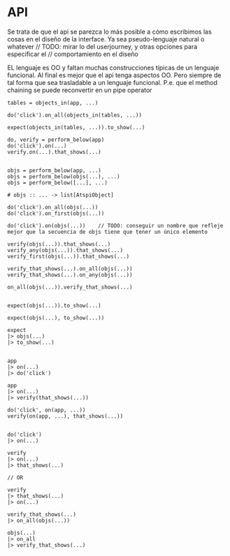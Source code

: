 # API

Se trata de que el api se parezca lo más posible a cómo escribimos las
cosas en el diseño de la interface.
Ya sea pseudo-lenguaje natural o whatever
// TODO: mirar lo del userjourney, y otras opciones para especificar el
// comportamiento en el diseño

EL lenguaje es OO y faltan muchas construcciones típicas de un lenguaje
funcional.
Al final es mejor que el api tenga aspectos OO. Pero siempre de tal forma
que sea trasladable a un lenguaje funcional.
P.e. que el method chaining se puede reconvertir en un pipe operator

```
tables = objects_in(app, ...)

do('click').on_all(objects_in(tables, ...))

expect(objects_in(tables, ...)).to_show(...)

do, verify = perform_below(app)
do('click').on(...)
verify.on(...).that_shows(...)


objs = perform_below(app, ...)
objs = perform_below(objs(...), ...)
objs = perform_below([...], ...)

# objs :: ... -> list[AtspiObject]

do('click').on_all(objs(...))
do('click').on_first(objs(...))

do('click').on(objs(...))    // TODO: conseguir un nombre que refleje mejor que la secuencia de objs tiene que tener un único elemento

verify(objs(...)).that_shows(...)
verify_any(objs(...)).that_shows(...)
verify_first(objs(...)).that_shows(...)

verify_that_shows(...).on_all(objs(...))
verify_that_shows(...).on_any(objs(...))

on_all(objs(...)).verify_that_shows(...)


expect(objs(...)).to_show(...)

```

```
expect(objs(...), to_show(...))

expect
|> objs(...)
|> to_show(...)


app
|> on(...)
|> do('click')

app
|> on(...)
|> verify(that_shows(...))

do('click', on(app, ...))
verify(on(app, ...), that_shows(...))


do('click')
|> on(...)

verify
|> on(...)
|> that_shows(...)

// OR

verify
|> that_shows(...)
|> on(...)

verify_that_shows(...)
|> on_all(objs(...))

objs(...)
|> on_all
|> verify_that_shows(...)
```
